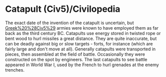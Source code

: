 # Catapult (Civ5)/Civilopedia

The exact date of the invention of the catapult is uncertain, but [Greek%20%28Civ5%29](Greek) armies were known to have employed them as far back as the third century BC. Catapults use energy stored in twisted rope or bent wood to hurl missiles a great distance. They are quite inaccurate, but can be deadly against big or slow targets - forts, for instance (which are fairly large and don't move at all). Generally catapults were transported in pieces, then assembled at the field of battle. Occasionally they were constructed on the spot by engineers. The last catapults to see battle appeared in World War I, used by the French to hurl grenades at the enemy trenches.